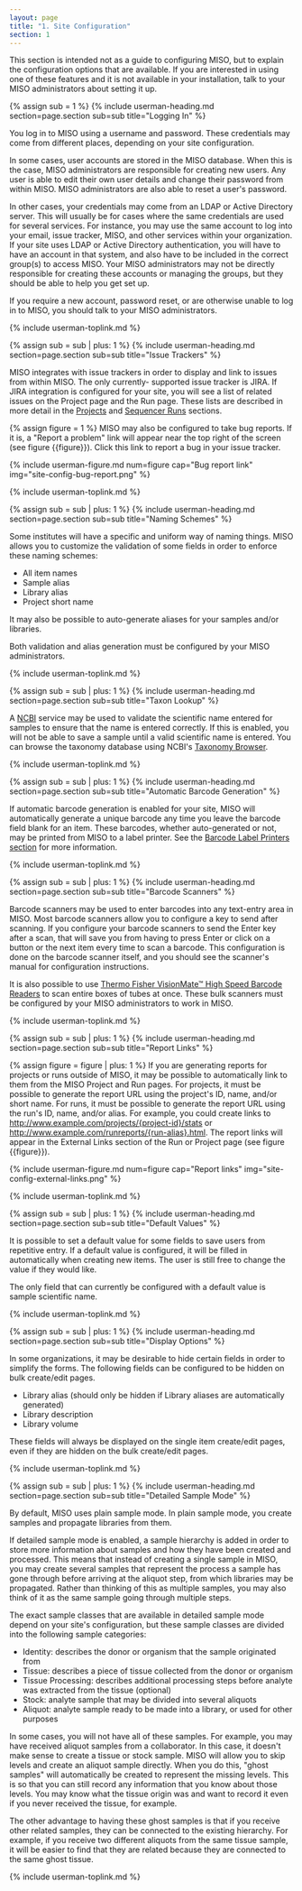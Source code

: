```yaml
---
layout: page
title: "1. Site Configuration"
section: 1
---
```


This section is intended not as a guide to configuring MISO, but to explain the configuration options that are
available. If you are interested in using one of these features and it is not available in your installation, talk to
your MISO administrators about setting it up.



{% assign sub = 1 %}
{% include userman-heading.md section=page.section sub=sub title="Logging In" %}

You log in to MISO using a username and password. These credentials may come from different places, depending on your
site configuration.

In some cases, user accounts are stored in the MISO database. When this is the case, MISO administrators are
responsible for creating new users. Any user is able to edit their own user details and change their password from
within MISO. MISO administrators are also able to reset a user's password.

In other cases, your credentials may come from an LDAP or Active Directory server. This will usually be for cases where
the same credentials are used for several services. For instance, you may use the same account to log into your email,
issue tracker, MISO, and other services within your organization. If your site uses LDAP or Active Directory
authentication, you will have to have an account in that system, and also have to be included in the correct group(s)
to access MISO. Your MISO administrators may not be directly responsible for creating these accounts or managing the
groups, but they should be able to help you get set up.

If you require a new account, password reset, or are otherwise unable to log in to MISO, you should talk to your MISO
administrators.

{% include userman-toplink.md %}



{% assign sub = sub | plus: 1 %}
{% include userman-heading.md section=page.section sub=sub title="Issue Trackers" %}

MISO integrates with issue trackers in order to display and link to issues from within MISO. The only currently-
supported issue tracker is JIRA. If JIRA integration is configured for your site, you will see a list of related
issues on the Project page and the Run page. These lists are described in more detail in the [Projects](projects.html)
and [Sequencer Runs](sequencer_runs.html) sections.

{% assign figure = 1 %}
MISO may also be configured to take bug reports. If it is, a "Report a problem" link will appear near the top right of
the screen (see figure {{figure}}). Click this link to report a bug in your issue tracker.

{% include userman-figure.md num=figure cap="Bug report link" img="site-config-bug-report.png" %}

{% include userman-toplink.md %}



{% assign sub = sub | plus: 1 %}
{% include userman-heading.md section=page.section sub=sub title="Naming Schemes" %}

Some institutes will have a specific and uniform way of naming things. MISO allows you to customize the validation of
some fields in order to enforce these naming schemes:

* All item names
* Sample alias
* Library alias
* Project short name

It may also be possible to auto-generate aliases for your samples and/or libraries.

Both validation and alias generation must be configured by your MISO administrators.

{% include userman-toplink.md %}



{% assign sub = sub | plus: 1 %}
{% include userman-heading.md section=page.section sub=sub title="Taxon Lookup" %}

A [NCBI](https://www.ncbi.nlm.nih.gov/) service may be used to validate the scientific name entered for samples to
ensure that the name is entered correctly. If this is enabled, you will not be able to save a sample until a valid
scientific name is entered. You can browse the taxonomy database using NCBI's
[Taxonomy Browser](https://www.ncbi.nlm.nih.gov/Taxonomy/Browser/wwwtax.cgi).

{% include userman-toplink.md %}



{% assign sub = sub | plus: 1 %}
{% include userman-heading.md section=page.section sub=sub title="Automatic Barcode Generation" %}

If automatic barcode generation is enabled for your site, MISO will automatically generate a unique barcode any time
you leave the barcode field blank for an item. These barcodes, whether auto-generated or not, may be printed from MISO
to a label printer. See the [Barcode Label Printers section](barcode_label_printers.html) for more information.

{% include userman-toplink.md %}



{% assign sub = sub | plus: 1 %}
{% include userman-heading.md section=page.section sub=sub title="Barcode Scanners" %}

Barcode scanners may be used to enter barcodes into any text-entry area in MISO. Most barcode scanners allow you to
configure a key to send after scanning. If you configure your barcode scanners to send the Enter key after a scan, that
will save you from having to press Enter or click on a button or the next item every time to scan a barcode. This
configuration is done on the barcode scanner itself, and you should see the scanner's manual for configuration
instructions.

It is also possible to use
[Thermo Fisher VisionMate™ High Speed Barcode Readers](https://www.thermofisher.com/order/catalog/product/312800) to
scan entire boxes of tubes at once. These bulk scanners must be configured by your MISO administrators to work in MISO.

{% include userman-toplink.md %}



{% assign sub = sub | plus: 1 %}
{% include userman-heading.md section=page.section sub=sub title="Report Links" %}

{% assign figure = figure | plus: 1 %}
If you are generating reports for projects or runs outside of MISO, it may be possible to automatically link to them
from the MISO Project and Run pages. For projects, it must be possible to generate the report URL using the project's
ID, name, and/or short name. For runs, it must be possible to generate the report URL using the run's ID, name, and/or
alias. For example, you could create links to http://www.example.com/projects/{project-id}/stats or
http://www.example.com/runreports/{run-alias}.html. The report links will appear in the External Links section of the
Run or Project page (see figure {{figure}}).

{% include userman-figure.md num=figure cap="Report links" img="site-config-external-links.png" %}

{% include userman-toplink.md %}



{% assign sub = sub | plus: 1 %}
{% include userman-heading.md section=page.section sub=sub title="Default Values" %}

It is possible to set a default value for some fields to save users from repetitive entry. If a default value is
configured, it will be filled in automatically when creating new items. The user is still free to change the value if
they would like.

The only field that can currently be configured with a default value is sample scientific name.

{% include userman-toplink.md %}



{% assign sub = sub | plus: 1 %}
{% include userman-heading.md section=page.section sub=sub title="Display Options" %}

In some organizations, it may be desirable to hide certain fields in order to simplify the forms. The following fields
can be configured to be hidden on bulk create/edit pages.

* Library alias (should only be hidden if Library aliases are automatically generated)
* Library description
* Library volume

These fields will always be displayed on the single item create/edit pages, even if they are hidden on the bulk
create/edit pages.

{% include userman-toplink.md %}



{% assign sub = sub | plus: 1 %}
{% include userman-heading.md section=page.section sub=sub title="Detailed Sample Mode" %}

By default, MISO uses plain sample mode. In plain sample mode, you create samples and propagate libraries from them.

If detailed sample mode is enabled, a sample hierarchy is added in order to store more information about samples and
how they have been created and processed. This means that instead of creating a single sample in MISO, you may create
several samples that represent the process a sample has gone through before arriving at the aliquot step, from which
libraries may be propagated. Rather than thinking of this as multiple samples, you may also think of it as the same
sample going through multiple steps.

The exact sample classes that are available in detailed sample mode depend on your site's configuration, but these
sample classes are divided into the following sample categories:

* Identity: describes the donor or organism that the sample originated from
* Tissue: describes a piece of tissue collected from the donor or organism
* Tissue Processing: describes additional processing steps before analyte was extracted from the tissue (optional)
* Stock: analyte sample that may be divided into several aliquots
* Aliquot: analyte sample ready to be made into a library, or used for other purposes

In some cases, you will not have all of these samples. For example, you may have received aliquot samples from a
collaborator. In this case, it doesn't make sense to create a tissue or stock sample. MISO will allow you to skip
levels and create an aliquot sample directly. When you do this, "ghost samples" will automatically be created to
represent the missing levels. This is so that you can still record any information that you know about those levels.
You may know what the tissue origin was and want to record it even if you never received the tissue, for example.

The other advantage to having these ghost samples is that if you receive other related samples, they can be connected
to the existing hierarchy. For example, if you receive two different aliquots from the same tissue sample, it will be
easier to find that they are related because they are connected to the same ghost tissue.

{% include userman-toplink.md %}

